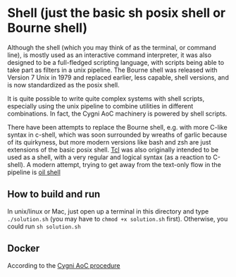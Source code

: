 # Shell (just the basic sh posix shell or Bourne shell)
Although the shell (which you may think of as the terminal, or command line), is mostly used as an interactive command interpreter, it was also designed to be a full-fledged scripting language, with scripts being able to take part as filters in a unix pipeline. The Bourne shell was released with Version 7 Unix in 1979 and replaced earlier, less capable, shell versions, and is now standardized as the posix shell.

It is quite possible to write quite complex systems with shell scripts, especially using the unix pipeline to combine utilities in different combinations. In fact, the Cygni AoC machinery is powered by shell scripts.

There have been attempts to replace the Bourne shell, e.g. with more C-like syntax in c-shell, which was soon surrounded by wreaths of garlic because of its quirkyness, but more modern versions like bash and zsh are just extensions of the basic posix shell. [Tcl](https://www.tcl.tk/about/language.html) was also originally intended to be used as a shell, with a very regular and logical syntax (as a reaction to C-shell). A modern attempt, trying to get away from the text-only flow in the pipeline is [oil shell](https://www.oilshell.org/)

## How to build and run
In unix/linux or Mac, just open up a terminal in this directory and type `./solution.sh` (you may have to `chmod +x solution.sh` first). Otherwise, you could run `sh solution.sh`

## Docker
According to the [Cygni AoC procedure](https://github.com/cygni/aoc_example)

